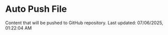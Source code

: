# Auto Push File

Content that will be pushed to GitHub repository.
Last updated: 07/06/2025, 01:22:04 AM